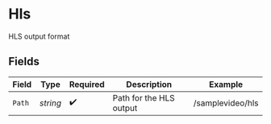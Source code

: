 # Hls

HLS output format


## Fields

| Field                   | Type                    | Required                | Description             | Example                 |
| ----------------------- | ----------------------- | ----------------------- | ----------------------- | ----------------------- |
| `Path`                  | *string*                | :heavy_check_mark:      | Path for the HLS output | /samplevideo/hls        |